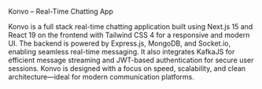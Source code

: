 Konvo – Real-Time Chatting App

Konvo is a full stack real-time chatting application built using Next.js 15 and React 19 on the frontend with Tailwind CSS 4 for a responsive and modern UI. The backend is powered by Express.js, MongoDB, and Socket.io, enabling seamless real-time messaging. It also integrates KafkaJS for efficient message streaming and JWT-based authentication for secure user sessions. Konvo is designed with a focus on speed, scalability, and clean architecture—ideal for modern communication platforms.

